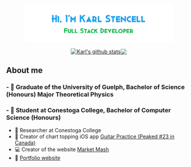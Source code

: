 <p align="center"><a href="https://kstencell.github.io/" target="_blank"><img width="80%" alt="Hi, I'm Karl Stencell" src="./images/github-readme-banner.png" /></a></p>

<div align=center><a href="https://github.com/anuraghazra/github-readme-stats"><img align="center" src="https://github-readme-stats.vercel.app/api?username=kstencell&show_icons=true&include_all_commits=true&theme=buefy&hide_border=true&title_color=34A853&icon_color=4285F4&hide_border=true" alt="Karl's github stats" /></a><a href="https://github.com/anuraghazra/github-readme-stats"><img align="center" src="https://github-readme-stats.vercel.app/api/top-langs/?username=kstencell&layout=compact&theme=buefy&hide_border=true" /></a></div>

## About me

  ### - 📘 Graduate of the University of Guelph, Bachelor of Science (Honours) Major Theoretical Physics
  ### - 📗 Student at Conestoga College, Bachelor of Computer Science (Honours)
  - 📝 Researcher at Conestoga College
  - 📱 Creator of chart topping iOS app <a href="https://appadvice.com/app/guitar-practice/1513229012">Guitar Practice (Peaked #23 in Canada)</a>
  - 💻 Creator of the website <a href="http://marketmash.ca">Market Mash</a>
  - 💼 <a href="https://kstencell.github.io/">Portfolio website</a>
<!--

**kstencell/kstencell** is a ✨ _special_ ✨ repository because its `README.md` (this file) appears on your GitHub profile.

Here are some ideas to get you started:

- 🔭 I’m currently working on ...
- 🌱 I’m currently learning ...
- 👯 I’m looking to collaborate on ...
- 🤔 I’m looking for help with ...
- 💬 Ask me about ...
- 📫 How to reach me: ...
- 😄 Pronouns: ...
- ⚡ Fun fact: ...
-->
